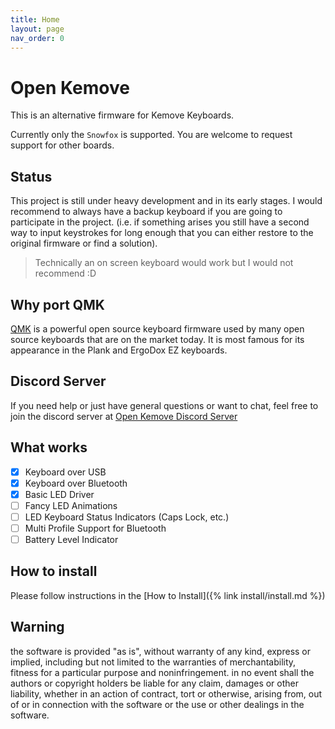 ```yaml
---
title: Home
layout: page
nav_order: 0
---
```


# Open Kemove

This is an alternative firmware for Kemove Keyboards.

Currently only the `Snowfox` is supported. You are welcome to request support
for other boards.

## Status
This project is still under heavy development and in its early stages. I would recommend to always have a backup keyboard if you are going to participate in the project. (i.e. if something arises you still have a second way to input keystrokes for long enough that you can either restore to the original firmware or find a solution).

> Technically an on screen keyboard would work but I would not recommend :D

## Why port QMK
[QMK](https://qmk.fm/) is a powerful open source keyboard firmware used by
many open source keyboards that are on the market today. It is most famous
for its appearance in the Plank and ErgoDox EZ keyboards.

## Discord Server
If you need help or just have general questions or want to chat, feel free to join the discord server at [Open Kemove Discord Server](https://discord.gg/TFeG4cb3yk)

## What works

- [x] Keyboard over USB
- [x] Keyboard over Bluetooth
- [x] Basic LED Driver
- [ ] Fancy LED Animations
- [ ] LED Keyboard Status Indicators (Caps Lock, etc.)
- [ ] Multi Profile Support for Bluetooth
- [ ] Battery Level Indicator

## How to install

Please follow instructions in the [How to Install]({% link install/install.md %})

## Warning

the software is provided "as is", without warranty of any kind, express or implied, including but not limited to the warranties of merchantability, fitness for a particular purpose and noninfringement. in no event shall the authors or copyright holders be liable for any claim, damages or other liability, whether in an action of contract, tort or otherwise, arising from, out of or in connection with the software or the use or other dealings in the software.
